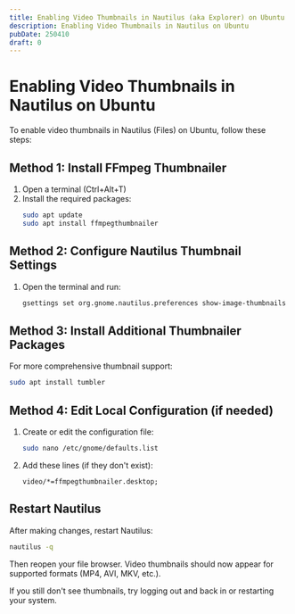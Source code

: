 ```yaml
---
title: Enabling Video Thumbnails in Nautilus (aka Explorer) on Ubuntu
description: Enabling Video Thumbnails in Nautilus on Ubuntu
pubDate: 250410
draft: 0
---
```


# Enabling Video Thumbnails in Nautilus on Ubuntu

To enable video thumbnails in Nautilus (Files) on Ubuntu, follow these steps:

## Method 1: Install FFmpeg Thumbnailer

1. Open a terminal (Ctrl+Alt+T)
2. Install the required packages:
   ```bash
   sudo apt update
   sudo apt install ffmpegthumbnailer
   ```

## Method 2: Configure Nautilus Thumbnail Settings

1. Open the terminal and run:
   ```bash
   gsettings set org.gnome.nautilus.preferences show-image-thumbnails 'always'
   ```

## Method 3: Install Additional Thumbnailer Packages

For more comprehensive thumbnail support:
```bash
sudo apt install tumbler
```

## Method 4: Edit Local Configuration (if needed)

1. Create or edit the configuration file:
   ```bash
   sudo nano /etc/gnome/defaults.list
   ```
2. Add these lines (if they don't exist):
   ```
   video/*=ffmpegthumbnailer.desktop;
   ```

## Restart Nautilus

After making changes, restart Nautilus:
```bash
nautilus -q
```

Then reopen your file browser. Video thumbnails should now appear for supported formats (MP4, AVI, MKV, etc.).

If you still don't see thumbnails, try logging out and back in or restarting your system.
